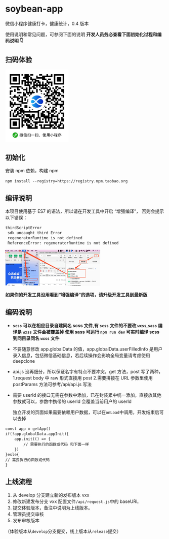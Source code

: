 # soybean-app

微信小程序健康打卡，健康统计，0.4 版本

使用说明和常见问题，可参阅下面的说明 **开发人员务必查看下面初始化过程和编码说明 👇**

## 扫码体验

<img src="./doc/qr.jpeg" width="200px">

## 初始化

安装 npm 依赖，构建 npm

`npm install --registry=https://registry.npm.taobao.org`

## 编译说明

本项目使用基于 ES7 的语法，所以请在开发工具中开启 “增强编译”， 否则会提示以下错误：

```
thirdScriptError
 sdk uncaught third Error
 regeneratorRuntime is not defined
 ReferenceError: regeneratorRuntime is not defined
```

<img src="./doc/setting.jpg" width="300px" >

**如果你的开发工具没用看到“增强编译”的选项，请升级开发工具到最新版**

## 编码说明

- **`scss` 可以在相应目录自建同名 scss 文件,有 `scss` 文件的不要改 `wxss`,`sass` 编译是 `wxss` 文件会被覆盖掉
  使用 sass 可运行 `npm run dev` 可实时编译 scss 到同目录同名 `wxss` 文件**

- 不要随意修改 app.globalData 的值，app.globalData.userFilledInfo 是用户录入信息，包括微信基础信息，若后续操作会影响全局变量请考虑使用 deepclone

- api.js 没再细分，所以保证名字有特点不要冲突，get 方法，post 写了两种，1.request body 中 raw 形式直接用 post 2.需要拼接在 URL 参数里使用 postParams 方法可参考/api/api.js 写法

- 需要 userId 的接口无需在参数中添加，已在封装累中统一添加，直接放其他参数就可以，参数中携带的 userId 会覆盖当前用户的 userId

  独立开发的页面如果需要依赖用户数据，可以在`onLoad`中调用，开发结束后可以去掉

```
const app = getApp()
if(!app.globalData.appInit){
	app.init(() => {
		// 需要执行的函数或代码 和下面一样
	})
}esle{
// 需要执行的函数或代码
}

```

## 上线流程

1. 从 develop 分支建立新的发布版本 vxx
2. 修改新建发布分支 vxx 配置文件`/api/request.js`中的 baseURL
3. 提交体验版本，备注中说明为上线版本。
4. 管理员提交审核
5. 发布审核版本

（体验版本从`develop`分支提交，线上版本从`release`提交）

